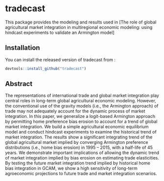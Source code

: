 
# tradecast

<!-- badges: start -->
<!-- badges: end -->

This package provides the modeling and results used in [The role of global agricultural market integration in multiregional economic modeling: using hindcast experiments to validate an Armington model]

## Installation

You can install the released version of tradecast from :

``` r
devtools::install_github("tradecast")
```

## Abstract
The representations of international trade and global market integration play central roles in long-term global agricultural economic modeling. However, the conventional use of the gravity models (i.e., the Armington approach) of trade may not adequately account for the dynamic process of market integration. In this paper, we generalize a logit-based Armington approach by permitting home preference bias erosion to account for a trend of global market integration. We build a simple agricultural economic equilibrium model and conduct hindcast experiments to examine the historical trend of market integration. The results show a significant integrating trend of the global agricultural market implied by converging Armington preference distributions (i.e., home bias erosion) in 1995 – 2015, with a half-life of 45 years. We demonstrate important implications of allowing the dynamic trend of market integration implied by bias erosion on estimating trade elasticities. By testing the future market integration trend implied by historical home bias integration in GCAM, we show a high sensitivity of long-term agroeconomic projections to future trade and market integration scenarios.
